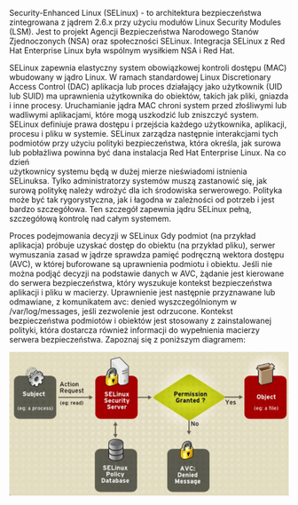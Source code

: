 Security-Enhanced Linux (SELinux) - to architektura bezpieczeństwa zintegrowana z jądrem 2.6.x przy użyciu modułów Linux Security Modules (LSM). Jest  to projekt Agencji Bezpieczeństwa Narodowego Stanów Zjednoczonych (NSA) oraz społeczności SELinux. Integracja SELinux z Red Hat Enterprise Linux była wspólnym wysiłkiem NSA i Red Hat.

SELinux zapewnia elastyczny system obowiązkowej kontroli dostępu (MAC) wbudowany w jądro Linux. W ramach standardowej Linux Discretionary Access Control (DAC) aplikacja lub proces działający jako użytkownik (UID lub SUID) ma uprawnienia użytkownika do obiektów, takich jak pliki, gniazda i inne procesy. Uruchamianie jądra MAC chroni system przed złośliwymi lub wadliwymi aplikacjami, które mogą uszkodzić lub zniszczyć system. SELinux definiuje prawa dostępu i przejścia każdego użytkownika, aplikacji, procesu i pliku w systemie. SELinux zarządza następnie interakcjami tych podmiotów przy użyciu polityki bezpieczeństwa, która określa, jak surowa lub pobłażliwa powinna być dana instalacja Red Hat Enterprise Linux. Na co dzień  
użytkownicy systemu będą w dużej mierze nieświadomi istnienia SELinuksa. Tylko administratorzy systemów muszą zastanowić się, jak surową politykę należy wdrożyć dla ich środowiska serwerowego. Polityka może być tak rygorystyczna, jak i łagodna w zależności od potrzeb i jest bardzo szczegółowa. Ten szczegół zapewnia jądru SELinux pełną, szczegółową kontrolę nad całym systemem.

Proces podejmowania decyzji w SELinux Gdy podmiot (na przykład aplikacja) próbuje uzyskać dostęp do obiektu (na przykład pliku), serwer wymuszania  zasad w jądrze sprawdza pamięć podręczną wektora dostępu (AVC), w której buforowane są uprawnienia podmiotu i obiektu. Jeśli nie można podjąć  decyzji na podstawie danych w AVC, żądanie jest kierowane do serwera bezpieczeństwa, który wyszukuje kontekst bezpieczeństwa aplikacji i pliku w macierzy. Uprawnienie jest następnie przyznawane lub odmawiane, z komunikatem avc: denied wyszczególnionym w /var/log/messages, jeśli zezwolenie  jest odrzucone. Kontekst bezpieczeństwa podmiotów i obiektów jest stosowany z zainstalowanej polityki, która dostarcza również informacji do wypełnienia macierzy serwera bezpieczeństwa. Zapoznaj się z poniższym diagramem:

![selinux](/grafiki/3_8_1_SELINUX.png)